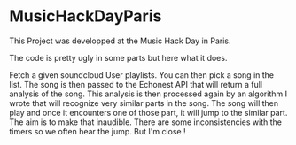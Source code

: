 MusicHackDayParis
=================

This Project was developped at the Music Hack Day in Paris.

The code is pretty ugly in some parts but here what it does.

Fetch a given soundcloud User playlists.
You can then pick a song in the list.
The song is then passed to the Echonest API that will return a full analysis of the song.
This analysis is then processed again by an algorithm I wrote that will recognize very similar parts in the song.
The song will then play and once it encounters one of those part, it will jump to the similar part.
The aim is to make that inaudible.
There are some inconsistencies with the timers so we often hear the jump. 
But I'm close !
